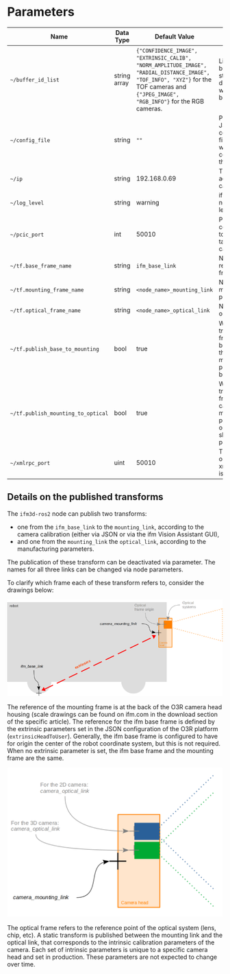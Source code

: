 # Parameters

| Name                               | Data Type    | Default Value                                                                                                                                                                           | Description                                                                                      |
| ---------------------------------- | ------------ | --------------------------------------------------------------------------------------------------------------------------------------------------------------------------------------- | ------------------------------------------------------------------------------------------------ |
| `~/buffer_id_list`                 | string array | `{"CONFIDENCE_IMAGE", "EXTRINSIC_CALIB", "NORM_AMPLITUDE_IMAGE", "RADIAL_DISTANCE_IMAGE", "TOF_INFO", "XYZ"}` for the TOF cameras and `{"JPEG_IMAGE", "RGB_INFO"}` for the RGB cameras. | List of buffer_id strings denoting the wanted buffers.                                           |
| `~/config_file`                    | string       | `""`                                                                                                                                                                                    | Path to a JSON configuration file to be used when configuring the node.                          |
| `~/ip`                             | string       | 192.168.0.69                                                                                                                                                                            | The ip address of the camera.                                                                    |
| `~/log_level`                      | string       | warning                                                                                                                                                                                 | ifm3d-ros2 node logging level.                                                                   |
| `~/pcic_port`                      | int          | 50010                                                                                                                                                                                   | PCIC port corresponding to the targeted camera port.                                             |
| `~/tf.base_frame_name`             | string       | `ifm_base_link`                                                                                                                                                                         | Name for ifm reference frame.                                                                    |
| `~/tf.mounting_frame_name`         | string       | `<node_name>_mounting_link`                                                                                                                                                             | Name for the mounting point frame.                                                               |
| `~/tf.optical_frame_name`          | string       | `<node_name>_optical_link`                                                                                                                                                              | Name for the optical frame.                                                                      |
| `~/tf.publish_base_to_mounting`    | bool         | true                                                                                                                                                                                    | Whether the transform from the ifm base link to the camera mounting point should be published.   |
| `~/tf.publish_mounting_to_optical` | bool         | true                                                                                                                                                                                    | Whether the transform from the cameras mounting point to the optical center should be published. |
| `~/xmlrpc_port`                    | uint         | 50010                                                                                                                                                                                   | TCP port the on-camera xmlrpc server is listening on.                                            |

## Details on the published transforms

The `ifm3d-ros2` node can publish two transforms:
* one from the `ifm_base_link` to the `mounting_link`, according to the camera calibration (either via JSON or via the ifm Vision Assistant GUI),
* and one from the `mounting_link` the `optical_link`, according to the manufacturing parameters.
 
The publication of these transform can be deactivated via parameter.
The names for all three links can be changed via node parameters.

To clarify which frame each of these transform refers to, consider the drawings below:

![Description of the base, mounting and optical frames](./figures/transforms-1.png)


The reference of the mounting frame is at the back of the O3R camera head housing (scale drawings can be found on ifm.com in the download section of the specific article). 
The reference for the ifm base frame is defined by the extrinsic parameters set in the JSON configuration of the O3R platform (`extrinsicHeadToUser`). 
Generally, the ifm base frame is configured to have for origin the center of the robot coordinate system, but this is not required. 
When no extrinsic parameter is set, the ifm base frame and the mounting frame are the same.

![Focused description of the optical and mounting frames](./figures/transforms-2.png)

The optical frame refers to the reference point of the optical system (lens, chip, etc). 
A static transform is published between the mounting link and the optical link, that corresponds to the intrinsic calibration parameters of the camera. 
Each set of intrinsic parameters is unique to a specific camera head and set in production. These parameters are not expected to change over time.